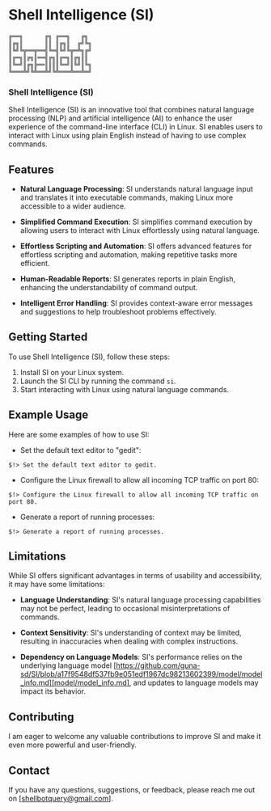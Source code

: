 # Shell Intelligence (SI) 


    ╔══╗      ╔╗ ╔══╗   ╔╗
    ║╔╗║      ║║ ║╔╗║  ╔╝╚╗
    ║╚╝╚╦══╦══╣╚═╣╚╝╚╦═╩╗╔╝
    ║╔═╗║╔╗║══╣╔╗║╔═╗║╔╗║║
    ║╚═╝║╔╗╠══║║║║╚═╝║╚╝║╚╗
    ╚═══╩╝╚╩══╩╝╚╩═══╩══╩═╝    


### Shell Intelligence (SI)

Shell Intelligence (SI) is an innovative tool that combines natural language processing (NLP) and artificial intelligence (AI) to enhance the user experience of the command-line interface (CLI) in Linux. SI enables users to interact with Linux using plain English instead of having to use complex commands.

## Features

- **Natural Language Processing**: SI understands natural language input and translates it into executable commands, making Linux more accessible to a wider audience.

- **Simplified Command Execution**: SI simplifies command execution by allowing users to interact with Linux effortlessly using natural language.

- **Effortless Scripting and Automation**: SI offers advanced features for effortless scripting and automation, making repetitive tasks more efficient.

- **Human-Readable Reports**: SI generates reports in plain English, enhancing the understandability of command output.

- **Intelligent Error Handling**: SI provides context-aware error messages and suggestions to help troubleshoot problems effectively.

## Getting Started

To use Shell Intelligence (SI), follow these steps:

1. Install SI on your Linux system.
2. Launch the SI CLI by running the command `si`.
3. Start interacting with Linux using natural language commands.

## Example Usage

Here are some examples of how to use SI:

- Set the default text editor to "gedit":
```
$!> Set the default text editor to gedit.
```

- Configure the Linux firewall to allow all incoming TCP traffic on port 80:
```
$!> Configure the Linux firewall to allow all incoming TCP traffic on port 80.
```

- Generate a report of running processes:
```
$!> Generate a report of running processes.
```

## Limitations

While SI offers significant advantages in terms of usability and accessibility, it may have some limitations:

- **Language Understanding**: SI's natural language processing capabilities may not be perfect, leading to occasional misinterpretations of commands.

- **Context Sensitivity**: SI's understanding of context may be limited, resulting in inaccuracies when dealing with complex instructions.

- **Dependency on Language Models**: SI's performance relies on the underlying language model [https://github.com/guna-sd/SI/blob/a17f9548df537fb9e051edf1967dc98213602399/model/model_info.md][model/model_info.md], and updates to language models may impact its behavior.

## Contributing

 I am eager to welcome any valuable contributions to improve SI and make it even more powerful and user-friendly.

## Contact

If you have any questions, suggestions, or feedback, please reach me out on [shellbotquery@gmail.com].
